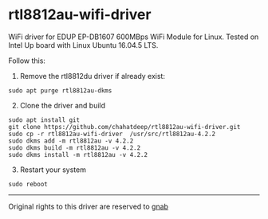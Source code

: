 # rtl8812au-wifi-driver
WiFi driver for EDUP EP-DB1607 600MBps WiFi Module for Linux. Tested on Intel Up board with Linux Ubuntu 16.04.5 LTS.

Follow this:

1. Remove the rtl8812du driver if already exist:
```
sudo apt purge rtl8812au-dkms
```

2. Clone the driver and build
```
sudo apt install git
git clone https://github.com/chahatdeep/rtl8812au-wifi-driver.git
sudo cp -r rtl8812au-wifi-driver  /usr/src/rtl8812au-4.2.2
sudo dkms add -m rtl8812au -v 4.2.2
sudo dkms build -m rtl8812au -v 4.2.2
sudo dkms install -m rtl8812au -v 4.2.2
```

3. Restart your system
```
sudo reboot
```


***

Original rights to this driver are reserved to [gnab](https://github.com/gnab/rtl8812au)
